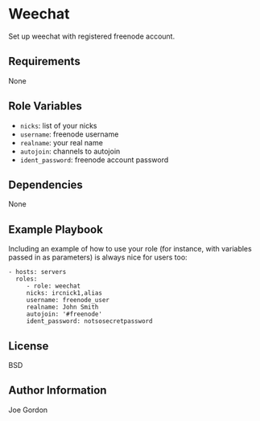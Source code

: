 Weechat
=========

Set up weechat with registered freenode account.

Requirements
------------

None

Role Variables
--------------

* `nicks`: list of your nicks
* `username`: freenode username
* `realname`: your real name
* `autojoin`: channels to autojoin
* `ident_password`: freenode account password

Dependencies
------------

None

Example Playbook
----------------

Including an example of how to use your role (for instance, with variables
passed in as parameters) is always nice for users too:

    - hosts: servers
      roles:
         - role: weechat
         nicks: ircnick1,alias
         username: freenode_user
         realname: John Smith
         autojoin: '#freenode'
         ident_password: notsosecretpassword


License
-------

BSD

Author Information
------------------

Joe Gordon
